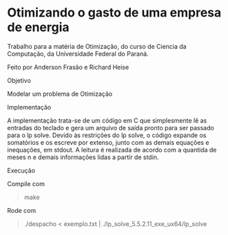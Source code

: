 # Otimizando o gasto de uma empresa de energia

Trabalho para a matéria de Otimização, do curso de Ciencia da Computação, da Universidade Federal do Paraná.

Feito por Anderson Frasão e Richard Heise

Objetivo

Modelar um problema de Otimização

Implementação

  A implementação trata-se de um código em C que simplesmente lê as entradas do teclado e gera um arquivo de saı́da pronto para ser passado para o lp solve. Devido às restrições do lp solve, o código expande os somatórios e os escreve por extenso, junto com as demais equações e inequações, em stdout. A leitura é realizada de acordo com a quantida de meses n e demais informações lidas a partir de stdin.

Execução

Compile com
> make

Rode com
> ./despacho < exemplo.txt | ./lp_solve_5.5.2.11_exe_ux64/lp_solve

